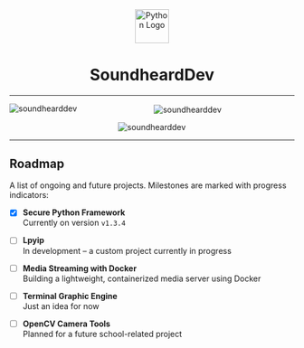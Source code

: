 <div align="center">
  <img src="https://cdn.jsdelivr.net/gh/devicons/devicon/icons/python/python-original.svg" height="60" alt="Python Logo" />
  <h1>SoundheardDev</h1>
</div>

---

<div align="center">
<p><img align="left" src="https://github-readme-stats.vercel.app/api/top-langs?username=soundhearddev&show_icons=true&locale=en&layout=compact" alt="soundhearddev" /></p>

<p>&nbsp;<img align="center" src="https://github-readme-stats.vercel.app/api?username=soundhearddev&show_icons=true&locale=en" alt="soundhearddev" /></p>

<p><img align="center" src="https://github-readme-streak-stats.herokuapp.com/?user=soundhearddev&" alt="soundhearddev" /></p>

</div>

---

## Roadmap

A list of ongoing and future projects. Milestones are marked with progress indicators:

- [x] **Secure Python Framework**  
   Currently on version `v1.3.4`

- [ ] **Lpyip**  
   In development – a custom project currently in progress

- [ ] **Media Streaming with Docker**  
   Building a lightweight, containerized media server using Docker


- [ ] **Terminal Graphic Engine**  
   Just an idea for now

- [ ] **OpenCV Camera Tools**  
   Planned for a future school-related project



